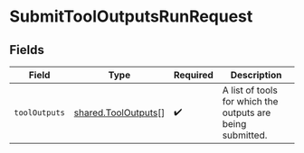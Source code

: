 # SubmitToolOutputsRunRequest


## Fields

| Field                                                      | Type                                                       | Required                                                   | Description                                                |
| ---------------------------------------------------------- | ---------------------------------------------------------- | ---------------------------------------------------------- | ---------------------------------------------------------- |
| `toolOutputs`                                              | [shared.ToolOutputs](../../models/shared/tooloutputs.md)[] | :heavy_check_mark:                                         | A list of tools for which the outputs are being submitted. |